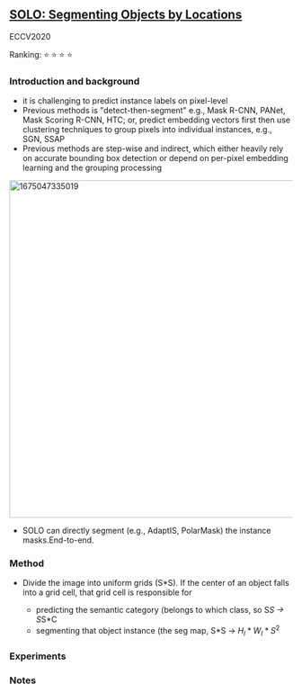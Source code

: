 ## [SOLO: Segmenting Objects by Locations](https://arxiv.org/pdf/1912.04488.pdf)

ECCV2020

Ranking: :star: :star: :star: :star:

### Introduction and background
- it is challenging to predict instance labels on pixel-level
- Previous methods is "detect-then-segment" e.g., Mask R-CNN, PANet, Mask Scoring R-CNN, HTC; or, predict embedding vectors first then use clustering techniques to group pixels into individual instances, e.g., SGN, SSAP
- Previous methods are step-wise and indirect, which either heavily rely on accurate bounding box detection or depend on per-pixel embedding learning and the grouping processing
<img width="600" alt="1675047335019" src="https://user-images.githubusercontent.com/46414159/215377897-50f95f7a-8696-423d-a5c4-1b9de8d73889.png">

- SOLO can directly segment (e.g., AdaptIS, PolarMask) the instance masks.End-to-end.

### Method
- Divide the image into uniform grids (S*S). If the center of an object falls into a grid cell, that grid cell is responsible for

  - predicting the semantic category (belongs to which class, so S*S -> S*S*C
  - segmenting that object instance (the seg map, S*S -> $H_I*W_I*S^2$
  
### Experiments

### Notes
